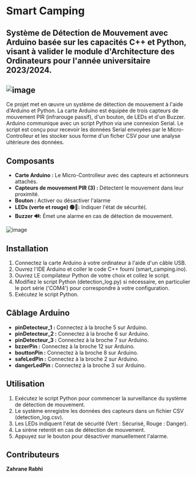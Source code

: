 
# Smart Camping
## Système de Détection de Mouvement avec Arduino basée sur les capacités C++ et Python, visant à valider le module d'Architecture des Ordinateurs pour l'année universitaire 2023/2024.

![image](https://github.com/ZahraneRabhi/Smart-Camping/assets/88408227/974acf33-38a4-4561-9cf1-626b84329e03)
---
Ce projet met en œuvre un système de détection de mouvement à l'aide d'Arduino et Python. La carte Arduino est équipée de trois capteurs de mouvement PIR (infrarouge passif), d'un bouton, de LEDs et d'un Buzzer. Arduino communique avec un script Python via une connexion Serial. Le script est conçu pour recevoir les données Serial envoyées par le Micro-Controlleur et les stocker sous forme d'un ficher CSV pour une analyse ultérieure des données.

## Composants
- **Carte Arduino :** Le Micro-Controlleur avec des capteurs et actionneurs attachés.
- **Capteurs de mouvement PIR (3) :** Détectent le mouvement dans leur proximité.
- **Bouton :** Activer ou désactiver l'alarme
- **LEDs (verte et rouge) 🟢🔴:** Indiquer l'état de sécurité(.
- **Buzzer 🔊:** Émet une alarme en cas de détection de mouvement.

![image](https://github.com/ZahraneRabhi/Smart-Camping/assets/88408227/693e9824-2e27-465b-bfc0-32db0c046c18)
## Installation
1. Connectez la carte Arduino à votre ordinateur à l'aide d'un câble USB.
2. Ouvrez l'IDE Arduino et coller le code C++ fourni (smart_camping.ino).
3. Ouvrez LE compilateur Python de votre choix et collez le script.
4. Modifiez le script Python (detection_log.py) si nécessaire, en particulier le port série ('COM4') pour correspondre à votre configuration.
5. Exécutez le script Python.
   
## Câblage Arduino
- **pinDetecteur_1 :**  Connectez à la broche 5 sur Arduino.
- **pinDetecteur_2 :** Connectez à la broche 6 sur Arduino.
- **pinDetecteur_3 :** Connectez à la broche 7 sur Arduino.
- **bzzerPin :** Connectez à la broche 12 sur Arduino.
- **bouttonPin :** Connectez à la broche 8 sur Arduino.
- **safeLedPin :** Connectez à la broche 2 sur Arduino.
- **dangerLedPin :** Connectez à la broche 3 sur Arduino.
  
## Utilisation
1. Exécutez le script Python pour commencer la surveillance du système de détection de mouvement.
2. Le système enregistre les données des capteurs dans un fichier CSV (detection_log.csv).
3. Les LEDs indiquent l'état de sécurité (Vert : Sécurisé, Rouge : Danger).
4. La sirène retentit en cas de détection de mouvement.
5. Appuyez sur le bouton pour désactiver manuellement l'alarme.
   
## Contributeurs
**Zahrane Rabhi**
